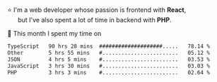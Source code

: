 ⭐ I'm a web developer whose passion is frontend with <b>React</b>,<br/>
&nbsp; &nbsp; &nbsp; but I've also spent a lot of time in backend with <b>PHP</b>.

📅 This month I spent my time on

<!--START_SECTION:waka-->

```txt
TypeScript   90 hrs 28 mins  ####################.....   78.14 %
Other        5 hrs 55 mins   #........................   05.12 %
JSON         4 hrs 5 mins    #........................   03.53 %
JavaScript   3 hrs 30 mins   #........................   03.03 %
PHP          3 hrs 3 mins    #........................   02.64 %
```

<!--END_SECTION:waka-->

